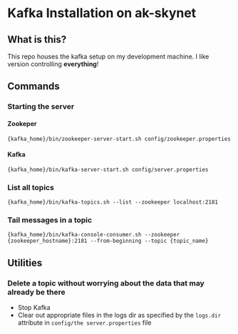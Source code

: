 Kafka Installation on ak-skynet
===============================

## What is this?
This repo houses the kafka setup on my development machine. I like version controlling __everything__!

## Commands

### Starting the server

#### Zookeper
    {kafka_home}/bin/zookeeper-server-start.sh config/zookeeper.properties

#### Kafka
    {kafka_home}/bin/kafka-server-start.sh config/server.properties

### List all topics
    {kafka_home}/bin/kafka-topics.sh --list --zookeeper localhost:2181

### Tail messages in a topic
    {kafka_home}/bin/kafka-console-consumer.sh --zookeeper {zookeeper_hostname}:2181 --from-beginning --topic {topic_name}    
    
## Utilities

### Delete a topic without worrying about the data that may already be there

* Stop Kafka
* Clear out appropriate files in the logs dir as specified by the `logs.dir` attribute in `config/the server.properties`
file